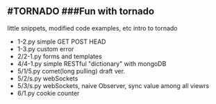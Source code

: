 #TORNADO
###Fun with tornado
---
little snippets, modified code examples, etc
intro to tornado

* 1-2.py	simple GET POST HEAD
* 1-3.py	custom error  
* 2/2-1.py 	forms and templates
* 4/4-1.py	simple RESTful "dictionary" with mongoDB
* 5/1/5.py	comet(long pulling) draft ver.
* 5/2/s.py 	webSockets 
* 5/3/s.py	webSockets, naive Observer, sync value among all viewrs
* 6/1.py	cookie counter
